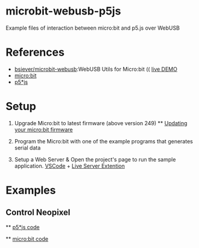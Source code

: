 # microbit-webusb-p5js
Example files of interaction between micro:bit and p5.js over WebUSB

# References 
* [bsiever/microbit-webusb](https://github.com/bsiever/microbit-webusb):WebUSB Utils for Micro:bit (( [live DEMO](https://bsiever.github.io/microbit-webusb/)
* [micro:bit](https://microbit.org/)
* [p5*js](https://p5js.org/)

# Setup

1. Upgrade Micro:bit to latest firmware (above version 249) 
** [Updating your micro:bit firmware](https://microbit.org/guide/firmware/)

2. Program the Micro:bit with one of the example programs that generates serial data
3. Setup a Web Server & Open the project's page to run the sample application.
   [VSCode](https://code.visualstudio.com/) + [Live Server Extention](https://marketplace.visualstudio.com/items?itemName=ritwickdey.LiveServer)

# Examples

## Control Neopixel

** [p5*js code](https://editor.p5js.org/didny/sketches/cTFjpyKd)

** [micro:bit code](https://makecode.microbit.org/_c5iHFsERyPhr)
